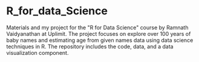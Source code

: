 # R_for_data_Science 
Materials and my project for the "R for Data Science" course by Ramnath Vaidyanathan at Uplimit. The project focuses on explore over 100 years of baby names and estimating age from given names data using data science techniques in R. The repository includes the code, data, and a data visualization component. 
